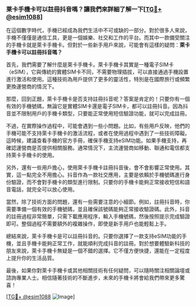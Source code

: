 ### 莱卡手機卡可以註冊抖音嗎？讓我們來詳細了解一下[[TG💪+ @esim1088](https://t.me/s/esim1088)]

在這個數字時代，手機已經成為我們生活中不可或缺的一部分。對於很多人來說，手機不僅僅是通信工具，更是一個娛樂、社交和工作的平台。而其中一款備受關注的手機卡就是萊卡手機卡。但對於一些新手用戶來說，可能會有這樣的疑問：**萊卡手機卡可以註冊抖音嗎？**

首先，我們需要了解什麼是萊卡手機卡。萊卡手機卡其實是一種電子SIM卡（eSIM），它與傳統的實體SIM卡不同，不需要物理插拔，可以直接通過手機設置進行激活和使用。這種技術為用戶提供了更多的靈活性，特別是在國際旅行或頻繁更換運營商的情況下。

那麼，回到正題，萊卡手機卡是否支持註冊抖音呢？答案是肯定的！只要你有一個有效的手機號碼，無論它是實體SIM卡還是電子SIM卡，都可以註冊抖音。因為抖音並不限制用戶的手機卡類型，只要能正常使用短信驗證功能，就可以完成註冊。

不過，在實際操作過程中，可能會遇到一些小問題。比如，有些用戶反映，他們的手機可能不支持萊卡手機卡的激活流程，或者在使用過程中遇到了一些技術障礙。這時候，建議查看手機的官方手冊，確保手機支持eSIM功能。如果手機支持，再確認運營商是否提供相關服務。通常情況下，主流運營商如移動、聯通和電信都支持萊卡手機卡的使用。

另外，還有一些用戶擔心，使用萊卡手機卡註冊抖音後，會不會影響正常使用。其實，這一點完全不用擔心。抖音作為一款社交應用，主要是依賴於手機號碼進行身份驗證，而不會對手機卡的類型進行限制。只要你的手機卡能夠正常接收短信和語音電話，就完全可以放心使用。

當然，除了技術方面的問題，還有一些需要注意的小細節。例如，註冊抖音時，你需要準備一個有效的手機號碼，並且確保該號碼能夠正常接收驗證碼。此外，抖音的註冊過程非常簡單，只需下載應用程序，輸入手機號碼，然後按照提示完成驗證即可。整個過程不需要額外的複雜操作，即使是新手用戶也能輕鬆上手。

總結來說，萊卡手機卡是可以註冊抖音的。只要你選擇了一款支持eSIM功能的手機，並且手機卡能夠正常工作，就能順利完成抖音的註冊。對於想要體驗新科技的朋友來說，萊卡手機卡無疑是一個不錯的選擇。它不僅方便快捷，還能在一定程度上提升你的生活品質。

最後，如果你對萊卡手機卡或其他相關技術有任何疑問，可以隨時關注相關論壇或諮詢專業人士。相信隨著技術的不斷進步，未來的手機卡將會給我們帶來更多驚喜！

[[TG💪+ @esim1088](https://t.me/s/esim1088) ![Image](https://i.postimg.cc/4NQfJmqS/Snipaste-2025-05-13-00-14-12.png)]